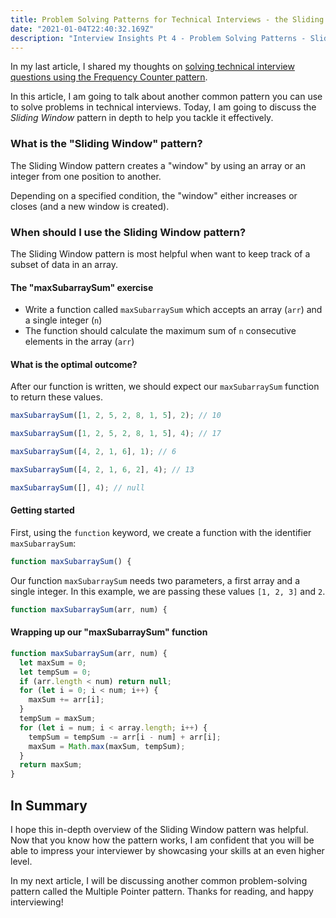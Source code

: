 ```yaml
---
title: Problem Solving Patterns for Technical Interviews - the Sliding Window Pattern Explained
date: "2021-01-04T22:40:32.169Z"
description: "Interview Insights Pt 4 - Problem Solving Patterns - Sliding Window"
---
```


In my last article, I shared my thoughts on [solving technical interview questions using the Frequency Counter pattern](https://www.martincartledge.io/solve-technical-interview-questions-using-frequency-counter/).

In this article, I am going to talk about another common pattern you can use to solve problems in technical interviews. Today, I am going to discuss the _Sliding Window_ pattern in depth to help you tackle it effectively.

### What is the "Sliding Window" pattern?

The Sliding Window pattern creates a "window" by using an array or an integer from one position to another.

Depending on a specified condition, the "window" either increases or closes (and a new window is created).

### When should I use the Sliding Window pattern?

The Sliding Window pattern is most helpful when want to keep track of a subset of data in an array.

#### The "maxSubarraySum" exercise

- Write a function called `maxSubarraySum` which accepts an array (`arr`) and a single integer (`n`)
- The function should calculate the maximum sum of `n` consecutive elements in the array (`arr`)

#### What is the optimal outcome?

After our function is written, we should expect our `maxSubarraySum` function to return these values.

```js
maxSubarraySum([1, 2, 5, 2, 8, 1, 5], 2); // 10
```

```js
maxSubarraySum([1, 2, 5, 2, 8, 1, 5], 4); // 17
```

```js
maxSubarraySum([4, 2, 1, 6], 1); // 6
```

```js
maxSubarraySum([4, 2, 1, 6, 2], 4); // 13
```

```js
maxSubarraySum([], 4); // null
```

#### Getting started

First, using the `function` keyword, we create a function with the identifier `maxSubarraySum`:

```js
function maxSubarraySum() {
```

Our function `maxSubarraySum` needs two parameters, a first array and a single integer. In this example, we are passing these values `[1, 2, 3]` and `2`.

```js
function maxSubarraySum(arr, num) {
```

#### Wrapping up our "maxSubarraySum" function

```js
function maxSubarraySum(arr, num) {
  let maxSum = 0;
  let tempSum = 0;
  if (arr.length < num) return null;
  for (let i = 0; i < num; i++) {
    maxSum += arr[i];
  }
  tempSum = maxSum;
  for (let i = num; i < array.length; i++) {
    tempSum = tempSum -= arr[i - num] + arr[i];
    maxSum = Math.max(maxSum, tempSum);
  }
  return maxSum;
}
```

## In Summary

I hope this in-depth overview of the Sliding Window pattern was helpful. Now that you know how the pattern works, I am confident that you will be able to impress your interviewer by showcasing your skills at an even higher level.

In my next article, I will be discussing another common problem-solving pattern called the Multiple Pointer pattern. Thanks for reading, and happy interviewing!
